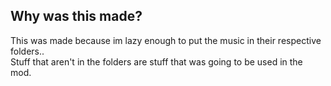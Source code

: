 ## Why was this made?

This was made because im lazy enough to put the music in their respective folders..<br>Stuff that aren't in the folders are stuff that was going to be used in the mod.